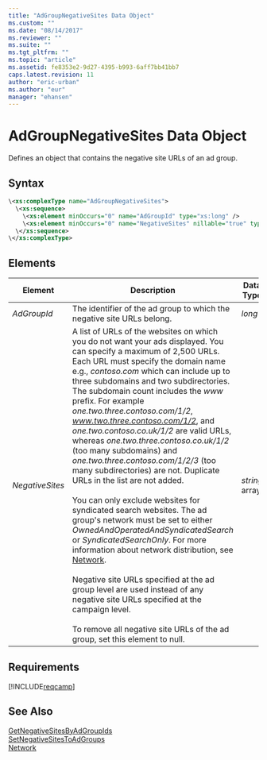 ```yaml
---
title: "AdGroupNegativeSites Data Object"
ms.custom: ""
ms.date: "08/14/2017"
ms.reviewer: ""
ms.suite: ""
ms.tgt_pltfrm: ""
ms.topic: "article"
ms.assetid: fe8353e2-9d27-4395-b993-6aff7bb41bb7
caps.latest.revision: 11
author: "eric-urban"
ms.author: "eur"
manager: "ehansen"
---
```

# AdGroupNegativeSites Data Object
Defines an object that contains the negative site URLs of an ad group.

## Syntax

```xml
\<xs:complexType name="AdGroupNegativeSites">
  \<xs:sequence>
    \<xs:element minOccurs="0" name="AdGroupId" type="xs:long" />
    \<xs:element minOccurs="0" name="NegativeSites" nillable="true" type="q55:ArrayOfstring" xmlns:q55="http://schemas.microsoft.com/2003/10/Serialization/Arrays" />
  \</xs:sequence>
\</xs:complexType>
```

## <a name="Elements"></a>Elements

|Element|Description|Data Type|
|-----------|---------------|-------------|
|*AdGroupId*|The identifier of the ad group to which the negative site URLs belong.|*long*|
|*NegativeSites*|A list of URLs of the websites on which you do not want your ads displayed. You can specify a maximum of 2,500 URLs. Each URL must specify the domain name e.g., *contoso.com* which can include up to three subdomains and two subdirectories. The subdomain count includes the *www* prefix. For example *one.two.three.contoso.com/1/2*, *www.two.three.contoso.com/1/2*, and *one.two.contoso.co.uk/1/2* are valid URLs, whereas *one.two.three.contoso.co.uk/1/2* (too many subdomains) and *one.two.three.contoso.com/1/2/3* (too many subdirectories) are not. Duplicate URLs in the list are not added.<br /><br />You can only exclude websites for syndicated search websites. The ad group's network must be set to either *OwnedAndOperatedAndSyndicatedSearch* or *SyndicatedSearchOnly*. For more information about network distribution, see [Network](../campaign-api/network-value-set.md).<br /><br />Negative site URLs specified at the ad group level are used instead of any negative site URLs specified at the campaign level.<br /><br />To remove all negative site URLs of the ad group, set this element to null.|*string* array|

## Requirements
[!INCLUDE[reqcamp](../campaign-api/includes/reqcamp.md)]
## See Also
[GetNegativeSitesByAdGroupIds](../campaign-api/getnegativesitesbyadgroupids-service-operation.md)  
[SetNegativeSitesToAdGroups](../campaign-api/setnegativesitestoadgroups-service-operation.md)  
[Network](../campaign-api/network-value-set.md)  

